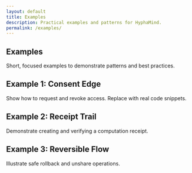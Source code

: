 ```yaml
---
layout: default
title: Examples
description: Practical examples and patterns for HyphaMind.
permalink: /examples/
---
```


<section class="container">
  <h1 class="mt-0">Examples</h1>
  <p class="mt-1">Short, focused examples to demonstrate patterns and best practices.</p>

  <h2 class="mt-2">Example 1: Consent Edge</h2>
  <p>Show how to request and revoke access. Replace with real code snippets.</p>

  <h2 class="mt-2">Example 2: Receipt Trail</h2>
  <p>Demonstrate creating and verifying a computation receipt.</p>

  <h2 class="mt-2">Example 3: Reversible Flow</h2>
  <p>Illustrate safe rollback and unshare operations.</p>
</section>

